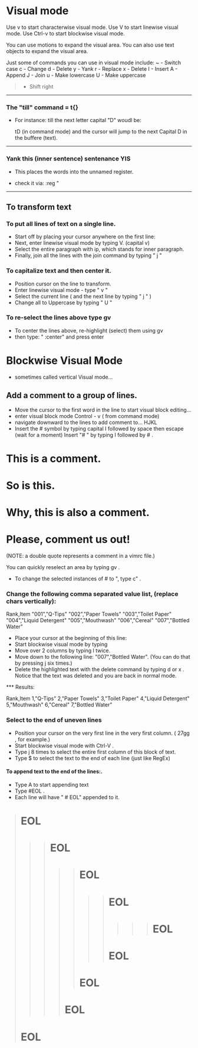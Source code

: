 # Visual mode

Use v to start characterwise visual mode.
Use V to start linewise visual mode.
Use Ctrl-v to start blockwise visual mode.

You can use motions to expand the visual area.
You can also use text objects to expand the visual area.

Just some of commands you can use in visual mode include:
~ - Switch case
c - Change
d - Delete
y - Yank
r - Replace
x - Delete
I - Insert
A - Append
J - Join
u - Make lowercase
U - Make uppercase
> - Shift right

---

### The "till" command = t{} 
   - For instance: till the next letter capital "D" woudl be:

        tD (in command mode) and the cursor will jump to the next Capital D in the buffere (text).
---
### Yank this (inner sentence) sentenance YIS
   - This places the words into the unnamed register.
   * check it via:    :reg "


---
## To transform text

### To put all lines of text on a single line. 

   * Start off by placing your cursor anywhere on the first line:
   * Next, enter linewise visual mode by typing V. (capital v)
   * Select the entire paragraph with ip, which stands for inner paragraph. 
   * Finally, join all the lines with the join command by typing " j " 

### To capitalize text and then center it. 

   - Position cursor on the line to transform.
   - Enter linewise visual mode - type  " v "
   - Select the current line ( and the next line by typing " j " )
   - Change all to Uppercase by typing " U "  

### To re-select the lines above type   gv 

   - To center the lines above, re-highlight (select) them using gv
   - then type:    " :center" and press enter 

# Blockwise Visual Mode
 - sometimes called vertical Visual mode...

## Add a comment to a group of lines.

  - Move the cursor to the first word in the line to start visual block editing...
  - enter visual block mode   Control - v   ( from command mode)
  - navigate downward to the lines to add comment to... HJKL
  - Insert the # symbol by typing capital I followed by space then escape (wait for a moment)
       Insert "# " by typing I followed by #<SPACE><ESCAPE> .

# This is a comment.
# So is this.
# Why, this is also a comment.
# Please, comment us out!

(NOTE: a double quote represents a comment in a vimrc file.)

You can quickly reselect an area by typing gv . 
   - To change the selected instances of # to ",
         type c"<ESCAPE> .

### Change the following comma separated value list, (replace chars vertically):

Rank,Item
"001","Q-Tips"
"002","Paper Towels"
"003","Toilet Paper"
"004","Liquid Detergent"
"005","Mouthwash"
"006","Cereal"
"007","Bottled Water"

   - Place your cursor at the beginning of this line:
   - Start blockwise visual mode by typing
   - Move over 2 columns by typing l twice.
   - Move down to the following line: "007","Bottled Water". 
         (You can do that by pressing j six times.)
   - Delete the highlighted text with the delete command by typing d or x . 
         Notice that the text was deleted and you are back in normal mode.

*** Results:

Rank,Item
1,"Q-Tips"
2,"Paper Towels"
3,"Toilet Paper"
4,"Liquid Detergent"
5,"Mouthwash"
6,"Cereal"
7,"Bottled Water"


### Select to the end of uneven lines


>
>>>
>>>>>
>>>>>>>
>>>>>>>>>>
>>>>>>>
>>>>>
>>>>
>

   - Position your cursor on the very first line in the very first column. ( 27gg , for example.)
   - Start blockwise visual mode with Ctrl-V . 
   - Type j 8 times to select the entire first column of this block of text. 
   - Type $ to select the text to the end of each line (just like RegEx)

#### To append text to the end of the lines:.
   -  Type A to start appending text 
   -  Type <SPACE>#<SPACE>EOL<ESCAPE> .
   -  Each line will have " # EOL" appended to it.   

> # EOL
>>> # EOL
>>>>> # EOL
>>>>>>> # EOL
>>>>>>>>>> # EOL
>>>>>>> # EOL
>>>>> # EOL
>>>> # EOL
> # EOL




